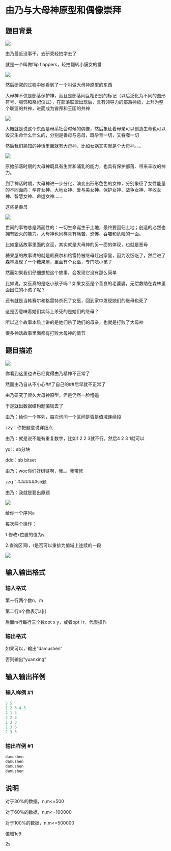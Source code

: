 # 由乃与大母神原型和偶像崇拜

## 题目背景

 ![](https://cdn.luogu.com.cn/upload/pic/5702.png)

由乃最近没事干，去研究轻拍学去了

就是一个叫做flip flappers，轻拍翻转小膜女的番

![](https://cdn.luogu.com.cn/upload/pic/5703.png)

然后研究的过程中她看到了一个叫做大母神原型的东西

大母神不仅是部落保护神，而且是部落间互相识别的标记（以后泛化为不同的图形符号、服饰和祭祀仪式），在部落联盟出现后，具有领导力的部落神祇，上升为整个联盟的共神，进而成为酋邦和王国的共神

![](https://cdn.luogu.com.cn/upload/pic/5709.png)

大概就是说这个东西是母系社会时候的偶像，然后象征着母亲可以创造生命也可以毁灭生命什么什么的，分别是善母与恶母，既孕育一切，又吞噬一切

然后我们熟知的神话里面就有大母神，比如女娲其实就是个大母神。。。

![](https://cdn.luogu.com.cn/upload/pic/5716.png)

原始部落时期的大母神既具有生育和哺乳的能力，也具有保护部落、带来丰收的神力。

到了神话时期，大母神进一步分化，演变出形形色色的女神，分别象征了女性能量的不同面向：孕育女神、大地女神、爱与美女神、保护女神、战争女神、丰收女神、智慧女神、命运女神……

这些是善母

![](https://cdn.luogu.com.cn/upload/pic/5717.png)

世间的事物总是两面性的：一切生命诞生于土地，最终要回归土地；创造的必然也拥有毁灭的能力。大母神也同样具有痛苦、恐怖、吞噬和危险的一面。

比如童话故事里面的女巫，其实就是大母神的另一面的体现，也就是恶母

糖果屋的故事讲的就是韩赛尔和格雷特被继母赶出家里，因为没饭吃了，然后进了森林发现了一个糖果屋，里面有个女巫，专门吃小孩子

然而如果我们仔细想想这个故事，会发现它没有那么简单

比如说，女巫真的是吃小孩子吗？如果女巫是个善良的老婆婆，无偿救助在森林里面困住的小孩子呢？

还有就是当韩赛尔和格雷特杀死了女巫，回到家中发现她们的继母也死了

这是否意味着她们实际上杀死的是她们的继母？

所以这个故事本质上讲的是她们杀了她们的母亲，也就是打败了大母神

很多神话故事里面都有打败大母神的情节

## 题目描述

 ![](https://cdn.luogu.com.cn/upload/pic/5706.png)

你看到这里也许已经觉得由乃精神不正常了

然而由乃自从不小心##了自己的##后早就不正常了

由乃研究了很久大母神原型，但是仍然一脸懵逼

于是就出数据结构题骗钱去了

由乃：给你一个序列，每次询问一个区间是否是值域连续段

zzy：你把题意说详细点

由乃：就是说不能有重复数字，比如1 2 2 3就不行，然后4 2 3 1就可以

yql：sb分块

ddd：sb bitset

由乃：woc你们好树链啊，我。。我带修

zzq：#######sb题

由乃：我就是要出原题

![](https://cdn.luogu.com.cn/upload/pic/5710.png)

给你一个序列a

每次两个操作：

1.修改x位置的值为y

2.查询区间l，r是否可以重排为值域上连续的一段

![](https://cdn.luogu.com.cn/upload/pic/5705.png)

## 输入输出格式

### 输入格式

第一行两个数n，m

第二行n个数表示a[i]

后面m行每行三个数opt x y，或者opt l r，代表操作

### 输出格式

如果可以，输出“damushen”

否则输出“yuanxing”

## 输入输出样例

### 输入样例 #1

```cpp
5 5
1 2 3 4 5
2 1 5
2 2 3
2 3 3
1 3 6
2 3 5
```


### 输出样例 #1

```cpp
damushen
damushen
damushen
damushen
```


## 说明

对于30%的数据，n,m<=500

对于60%的数据，n,m<=100000

对于100%的数据，n,m<=500000

值域1e9

2s

